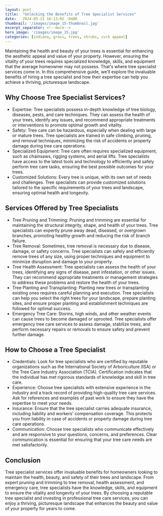 ```yaml
---
layout: post
title:  "Unlocking the Benefits of Tree Specialist Services"
date:   2024-05-21 16:13:02 -0400
thumbnail: '/images/image_15-thumbnail.jpg'
excerpt_separator: <!--more-->
hero_image: '/images/image_15.jpg'
categories: [indiana, grass, trees, shrubs, curb appeal]
---
```

Maintaining the health and beauty of your trees is essential for enhancing the aesthetic appeal and value of your property. <!--more-->However, ensuring the vitality of your trees requires specialized knowledge, skills, and equipment that the average homeowner may not possess. That's where tree specialist services come in. In this comprehensive guide, we'll explore the invaluable benefits of hiring a tree specialist and how their expertise can help you achieve a thriving, picturesque landscape.

## Why Choose Tree Specialist Services?
* Expertise: Tree specialists possess in-depth knowledge of tree biology, diseases, pests, and care techniques. They can assess the health of your trees, identify any issues, and recommend appropriate treatments or interventions to promote optimal growth and vitality.
* Safety: Tree care can be hazardous, especially when dealing with large or mature trees. Tree specialists are trained in safe climbing, pruning, and removal techniques, minimizing the risk of accidents or property damage during tree care operations.
* Specialized Equipment: Tree care often requires specialized equipment, such as chainsaws, rigging systems, and aerial lifts. Tree specialists have access to the latest tools and technology to efficiently and safely perform tree care tasks, ensuring the best possible outcomes for your trees.
* Customized Solutions: Every tree is unique, with its own set of needs and challenges. Tree specialists can provide customized solutions tailored to the specific requirements of your trees and landscape, ensuring optimal health and longevity.

## Services Offered by Tree Specialists
* Tree Pruning and Trimming: Pruning and trimming are essential for maintaining the structural integrity, shape, and health of your trees. Tree specialists can expertly prune away dead, diseased, or overgrown branches, promoting healthy growth and reducing the risk of branch failure.
* Tree Removal: Sometimes, tree removal is necessary due to disease, damage, or safety concerns. Tree specialists can safely and efficiently remove trees of any size, using proper techniques and equipment to minimize disruption and damage to your property.
* Tree Health Assessment: Tree specialists can assess the health of your trees, identifying any signs of disease, pest infestation, or other issues. They can recommend appropriate treatments or management strategies to address these problems and restore the health of your trees.
* Tree Planting and Transplanting: Planting new trees or transplanting existing ones requires careful planning and execution. Tree specialists can help you select the right trees for your landscape, prepare planting sites, and ensure proper planting and establishment techniques are followed for optimal success.
* Emergency Tree Care: Storms, high winds, and other weather events can cause trees to become damaged or uprooted. Tree specialists offer emergency tree care services to assess damage, stabilize trees, and perform necessary repairs or removals to ensure safety and prevent further damage.

## How to Choose a Tree Specialist
* Credentials: Look for tree specialists who are certified by reputable organizations such as the International Society of Arboriculture (ISA) or the Tree Care Industry Association (TCIA). Certification indicates that the individual has met rigorous standards of knowledge and skill in tree care.
* Experience: Choose tree specialists with extensive experience in the industry and a track record of providing high-quality tree care services. Ask for references and examples of past work to ensure they have the expertise to meet your needs.
* Insurance: Ensure that the tree specialist carries adequate insurance, including liability and workers' compensation coverage. This protects you from liability in case of accidents or property damage during tree care operations.
* Communication: Choose tree specialists who communicate effectively and are responsive to your questions, concerns, and preferences. Clear communication is essential for ensuring that your tree care needs are met satisfactorily.

## Conclusion
Tree specialist services offer invaluable benefits for homeowners looking to maintain the health, beauty, and safety of their trees and landscape. From expert pruning and trimming to tree removal, health assessment, and emergency care, tree specialists have the knowledge, skills, and equipment to ensure the vitality and longevity of your trees. By choosing a reputable tree specialist and investing in professional tree care services, you can enjoy a thriving, picturesque landscape that enhances the beauty and value of your property for years to come.
